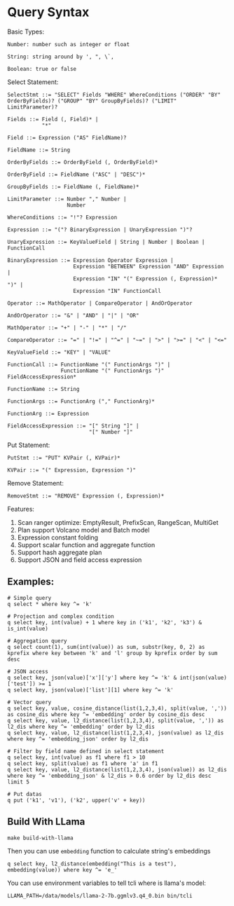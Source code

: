 # Query Syntax

Basic Types:

```
Number: number such as integer or float

String: string around by ', ", \`,

Boolean: true or false
```

Select Statement:

```
SelectStmt ::= "SELECT" Fields "WHERE" WhereConditions ("ORDER" "BY" OrderByFields)? ("GROUP" "BY" GroupByFields)? ("LIMIT" LimitParameter)?

Fields ::= Field (, Field)* |
           "*"

Field ::= Expression ("AS" FieldName)?

FieldName ::= String

OrderByFields ::= OrderByField (, OrderByField)*

OrderByField ::= FieldName ("ASC" | "DESC")*

GroupByFields ::= FieldName (, FieldName)*

LimitParameter ::= Number "," Number |
                   Number

WhereConditions ::= "!"? Expression

Expression ::= "("? BinaryExpression | UnaryExpression ")"?

UnaryExpression ::= KeyValueField | String | Number | Boolean | FunctionCall

BinaryExpression ::= Expression Operator Expression |
                     Expression "BETWEEN" Expression "AND" Expression |
                     Expression "IN" "(" Expression (, Expression)* ")" |
                     Expression "IN" FunctionCall

Operator ::= MathOperator | CompareOperator | AndOrOperator

AndOrOperator ::= "&" | "AND" | "|" | "OR"

MathOperator ::= "+" | "-" | "*" | "/"

CompareOperator ::= "=" | "!=" | "^=" | "~=" | ">" | ">=" | "<" | "<="

KeyValueField ::= "KEY" | "VALUE"

FunctionCall ::= FunctionName "(" FunctionArgs ")" |
                 FunctionName "(" FunctionArgs ")" FieldAccessExpression*

FunctionName ::= String

FunctionArgs ::= FunctionArg ("," FunctionArg)*

FunctionArg ::= Expression

FieldAccessExpression ::= "[" String "]" |
                          "[" Number "]"
```

Put Statement:

```
PutStmt ::= "PUT" KVPair (, KVPair)*

KVPair ::= "(" Expression, Expression ")"
```

Remove Statement:

```
RemoveStmt ::= "REMOVE" Expression (, Expression)*
```

Features:

1. Scan ranger optimize: EmptyResult, PrefixScan, RangeScan, MultiGet
2. Plan support Volcano model and Batch model
3. Expression constant folding
4. Support scalar function and aggregate function
5. Support hash aggregate plan
6. Support JSON and field access expression

## Examples:

```
# Simple query
q select * where key ^= 'k'

# Projection and complex condition
q select key, int(value) + 1 where key in ('k1', 'k2', 'k3') & is_int(value)

# Aggregation query
q select count(1), sum(int(value)) as sum, substr(key, 0, 2) as kprefix where key between 'k' and 'l' group by kprefix order by sum desc

# JSON access
q select key, json(value)['x']['y'] where key ^= 'k' & int(json(value)['test']) >= 1
q select key, json(value)['list'][1] where key ^= 'k'

# Vector query
q select key, value, cosine_distance(list(1,2,3,4), split(value, ',')) as cosine_dis where key ^= 'embedding' order by cosine_dis desc
q select key, value, l2_distance(list(1,2,3,4), split(value, ',')) as l2_dis where key ^= 'embedding' order by l2_dis
q select key, value, l2_distance(list(1,2,3,4), json(value) as l2_dis where key ^= 'embedding_json' order by l2_dis

# Filter by field name defined in select statement
q select key, int(value) as f1 where f1 > 10
q select key, split(value) as f1 where 'a' in f1
q select key, value, l2_distance(list(1,2,3,4), json(value)) as l2_dis where key ^= 'embedding_json' & l2_dis > 0.6 order by l2_dis desc limit 5

# Put datas
q put ('k1', 'v1'), ('k2', upper('v' + key))
```

## Build With LLama

```
make build-with-llama
```

Then you can use `embedding` function to calculate string's embeddings

```
q select key, l2_distance(embedding("This is a test"), embedding(value)) where key ^= 'e_'
```

You can use environment variables to tell tcli where is llama's model:

```
LLAMA_PATH=/data/models/llama-2-7b.ggmlv3.q4_0.bin bin/tcli
```
